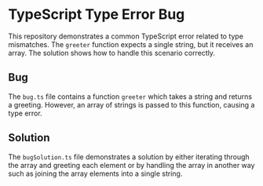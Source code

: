 # TypeScript Type Error Bug

This repository demonstrates a common TypeScript error related to type mismatches. The `greeter` function expects a single string, but it receives an array. The solution shows how to handle this scenario correctly.

## Bug

The `bug.ts` file contains a function `greeter` which takes a string and returns a greeting. However, an array of strings is passed to this function, causing a type error.

## Solution

The `bugSolution.ts` file demonstrates a solution by either iterating through the array and greeting each element or by handling the array in another way such as joining the array elements into a single string.